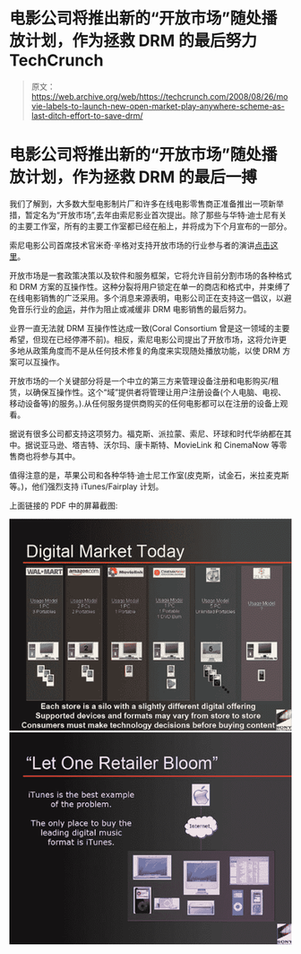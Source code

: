 # 电影公司将推出新的“开放市场”随处播放计划，作为拯救 DRM 的最后努力 TechCrunch

> 原文：<https://web.archive.org/web/https://techcrunch.com/2008/08/26/movie-labels-to-launch-new-open-market-play-anywhere-scheme-as-last-ditch-effort-to-save-drm/>

# 电影公司将推出新的“开放市场”随处播放计划，作为拯救 DRM 的最后一搏

我们了解到，大多数大型电影制片厂和许多在线电影零售商正准备推出一项新举措，暂定名为“开放市场”,去年由索尼影业首次提出。除了那些与华特·迪士尼有关的主要工作室，所有的主要工作室都已经在船上，并将成为下个月宣布的一部分。

索尼电影公司首席技术官米奇·辛格对支持开放市场的行业参与者的演讲[点击这里](https://web.archive.org/web/20221209115305/https://beta.techcrunch.com/wp-content/uploads/2008/08/singer.pdf)。

开放市场是一套政策决策以及软件和服务框架，它将允许目前分割市场的各种格式和 DRM 方案的互操作性。这种分裂将用户锁定在单一的商店和格式中，并束缚了在线电影销售的广泛采用。多个消息来源表明，电影公司正在支持这一倡议，以避免音乐行业的[命运](https://web.archive.org/web/20221209115305/http://www.beta.techcrunch.com/2007/04/02/emi-apple-are-announcing-sale-of-non-drm-music/)，并作为阻止或减缓非 DRM 电影销售的最后努力。

业界一直无法就 DRM 互操作性达成一致(Coral Consortium 曾是这一领域的主要希望，但现在已经停滞不前)。相反，索尼电影公司提出了开放市场，这将允许更多地从政策角度而不是从任何技术修复的角度来实现随处播放功能，以使 DRM 方案可以互操作。

开放市场的一个关键部分将是一个中立的第三方来管理设备注册和电影购买/租赁，以确保互操作性。这个“域”提供者将管理让用户注册设备(个人电脑、电视、移动设备等)的服务。).从任何服务提供商购买的任何电影都可以在注册的设备上观看。

据说有很多公司都支持这项努力。福克斯、派拉蒙、索尼、环球和时代华纳都在其中。据说亚马逊、塔吉特、沃尔玛、康卡斯特、MovieLink 和 CinemaNow 等零售商也将参与其中。

值得注意的是，苹果公司和各种华特·迪士尼工作室(皮克斯，试金石，米拉麦克斯等。)，他们强烈支持 iTunes/Fairplay 计划。

上面链接的 PDF 中的屏幕截图:

![](img/b78b918c7b1c004f7dba187667d89670.png)
![](img/a4ba3b9fdcac7fbb711f41cad0c9ca45.png)
